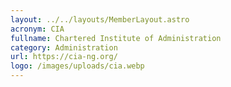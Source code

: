 ```yaml
---
layout: ../../layouts/MemberLayout.astro
acronym: CIA
fullname: Chartered Institute of Administration
category: Administration
url: https://cia-ng.org/
logo: /images/uploads/cia.webp
---
```


